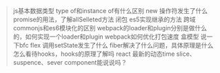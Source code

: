> js基本数据类型
> type of和instance of有什么区别
> new 操作符发生了什么
> promise的用法，了解allSelleted方法
> 闭包
> es5实现继承的方法
> 跨域
> commonjs和es6模块化的区别
> webpack的loader和plugin分别是做什么的，如何实现一个loader和plugin
> webpack如何优化打包速度
> 盒模型
> 说一下bfc
> flex
> 调用setState发生了什么
> fiber解决了什么问题，具体原理是什么
> 怎么看待hooks，hooks的原理了解吗
> react 最新的动态time slice、suspence、sever component能说说吗？